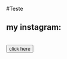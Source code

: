 #Teste
 <html>
   <head>
   </head>
<body>
   <p> <h2> my instagram: </h2> </p>
   <br>
   <button> <a href="https://instagram.com/lukeblackstar"> click here </a> </button>
    </p>
   
</body>